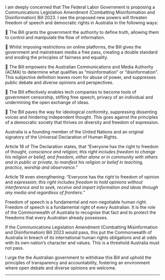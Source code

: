 I am deeply concerned that The Federal Labor Government is proposing a
Communications Legislation Amendment (Combatting Misinformation and Disinformation)
Bill 2023. I see the proposed new powers will threaten freedom of speech and democratic
rights in Australia in the following ways:

 The Bill grants the government the authority to define truth, allowing them to
control and manipulate the flow of information.

 Whilst imposing restrictions on online platforms, the Bill gives the government
and mainstream media a free pass, creating a double standard and eroding the
principles of fairness and equality.

 The Bill empowers the Australian Communications and Media Authority (ACMA)
to determine what qualifies as “misinformation” or “disinformation”. This subjective
definition leaves room for abuse of power, and suppresses public debate and
diverse opinions and perspectives.

 The Bill effectively enables tech companies to become tools of government
censorship, stifling free speech, privacy of an individual and undermining the open
exchange of ideas.

 The Bill paves the way for ideological conformity, suppressing dissenting voices
and hindering independent thought. This goes against the principles of a democratic
society that thrives on diversity and freedom of expression.

Australia is a founding member of the United Nations and an original signatory of the
Universal Declaration of Human Rights.

Article 18 of The Declaration states, that “Everyone has the right to freedom of thought,
_conscience and religion; this right includes freedom to change his religion or belief, and_
_freedom, either alone or in community with others and in public or private, to manifest his_
_religion or belief in teaching, practice, worship and observance.”_

Article 19 even strengthening: “Everyone has the right to freedom of opinion and
_expression; this right includes freedom to hold opinions without interference and to seek,_
_receive and impart information and ideas through any media and regardless of frontiers.”_

Freedom of speech is a fundamental and non-negotiable human right. Freedom of speech
is a fundamental right of every Australian. It is the role of the Commonwealth of Australia
to recognise that fact and to protect the freedoms that every Australian already possesses.

If the Communications Legislation Amendment (Combatting Misinformation and
Disinformation) Bill 2023 would pass, this put the Commonwealth of Australia in breach of
its international human rights obligations and at odds with its own nation’s character and
values. This is a threshold Australia must not pass.

I urge the the Australian government to withdraw this Bill and uphold the principles of
transparency and accountability, fostering an environment where open debate and diverse
opinions are welcome.


-----

